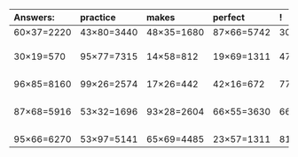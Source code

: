 | Answers: | practice | makes | perfect | ! |
| :--- | :--- | :--- | :--- | :--- |
| 60×37=2220 | 43×80=3440 | 48×35=1680 | 87×66=5742 | 30×61=1830 | 
|   |   |   |   |   | 
|   |   |   |   |   | 
|   |   |   |   |   | 
| 30×19=570 | 95×77=7315 | 14×58=812 | 19×69=1311 | 47×29=1363 | 
|   |   |   |   |   | 
|   |   |   |   |   | 
|   |   |   |   |   | 
|   |   |   |   |   | 
| 96×85=8160 | 99×26=2574 | 17×26=442 | 42×16=672 | 77×60=4620 | 
|   |   |   |   |   | 
|   |   |   |   |   | 
|   |   |   |   |   | 
|   |   |   |   |   | 
| 87×68=5916 | 53×32=1696 | 93×28=2604 | 66×55=3630 | 66×71=4686 | 
|   |   |   |   |   | 
|   |   |   |   |   | 
|   |   |   |   |   | 
|   |   |   |   |   | 
| 95×66=6270 | 53×97=5141 | 65×69=4485 | 23×57=1311 | 81×75=6075 | 
